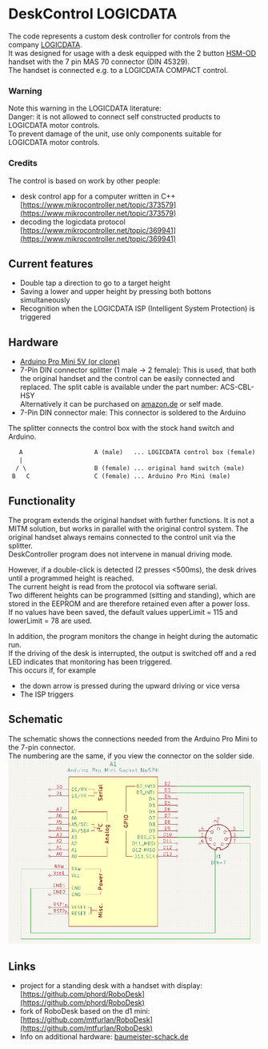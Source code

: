 # DeskControl LOGICDATA

The code represents a custom desk controller for controls from the company [LOGICDATA](https://www.logicdata.net/).  
It was designed for usage with a desk equipped with the 2 button [HSM-OD](https://web.archive.org/web/20231231132102/https://www.logicdata.net/de/wp-content/uploads/sites/2/2017/06/Datasheet_HSM_German-Rev4.pdf) handset with the 7 pin MAS 70 connector (DIN 45329).  
The handset is connected e.g. to a LOGICDATA COMPACT control.

### Warning
Note this warning in the LOGICDATA literature:  
Danger: it is not allowed to connect self constructed products to
LOGICDATA motor controls.  
To prevent damage of the unit, use only
components suitable for LOGICDATA motor controls.

### Credits
The control is based on work by other people:  
- desk control app for a computer written in C++ [https://www.mikrocontroller.net/topic/373579](https://www.mikrocontroller.net/topic/373579)  
- decoding the logicdata protocol [https://www.mikrocontroller.net/topic/369941](https://www.mikrocontroller.net/topic/369941)  

## Current features
- Double tap a direction to go to a target height
- Saving a lower and upper height by pressing both bottons simultaneously
- Recognition when the LOGICDATA ISP (Intelligent System Protection) is triggered

## Hardware
- [Arduino Pro Mini 5V (or clone)](https://docs.arduino.cc/retired/boards/arduino-pro-mini)
- 7-Pin DIN connector splitter (1 male -> 2 female): This is used, that both the original handset and the control can be easily connected and replaced. The split cable is available under the part number: ACS-CBL-HSY  
Alternatively it can be purchased on [amazon.de](https://www.amazon.de) or self made.
- 7-Pin DIN connector male: This connector is soldered to the Arduino

The splitter connects the control box with the stock hand switch and Arduino.  
```   
   A                    A (male)   ... LOGICDATA control box (female)
   |  
  / \                   B (female) ... original hand switch (male)
 B   C                  C (female) ... Arduino Pro Mini (male)
```

## Functionality
<!-- The function of the DeskController differs from that of [boris_b](https://www.mikrocontroller.net/topic/373579).   -->
The program extends the original handset with further functions. It is not a MITM solution, but works in parallel with the original control system. The original handset always remains connected to the control unit via the splitter.  
DeskController program does not intervene in manual driving mode.

However, if a double-click is detected (2 presses <500ms), the desk drives until a programmed height is reached.  
The current height is read from the protocol via software serial.  
Two different heights can be programmed (sitting and standing), which are stored in the EEPROM and are therefore retained even after a power loss.  
If no values have been saved, the default values upperLimit = 115 and lowerLimit = 78 are used.

In addition, the program monitors the change in height during the automatic run.  
If the driving of the desk is interrupted, the output is switched off and a red LED indicates that monitoring has been triggered.  
This occurs if, for example 
- the down arrow is pressed during the upward driving or vice versa
- The ISP triggers

## Schematic
The schematic shows the connections needed from the Arduino Pro Mini to the 7-pin connector.  
The numbering are the same, if you view the connector on the solder side.
![schematic](/images/schematic.png)

## Links
- project for a standing desk with a handset with display: [https://github.com/phord/RoboDesk](https://github.com/phord/RoboDesk)  
- fork of RoboDesk based on the d1 mini: [https://github.com/mtfurlan/RoboDesk](https://github.com/mtfurlan/RoboDesk)  
- Info on additional hardware: [baumeister-schack.de](https://web.archive.org/web/20231231143816/https://www.baumeister-schack.de/sites/default/files/2022-09/22_data_sheet_-steuerung-compact_de2022.pdf)